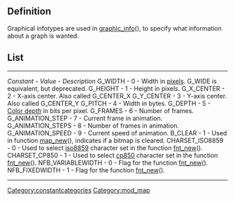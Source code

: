 Definition
----------

Graphical infotypes are used in
[graphic\_info](graphic_info "wikilink")(), to specify what information
about a graph is wanted.

List
----

  --------------------- ----------- ------------------------------------------------------------------------------------------------------------------------------------------
  *Constant*            - *Value*   - *Description*
  G\_WIDTH              - 0         - Width in [pixels](pixels "wikilink"). G\_WIDE is equivalent, but deprecated.
  G\_HEIGHT             - 1         - Height in pixels.
  G\_X\_CENTER          - 2         - X-axis center. Also called G\_CENTER\_X
  G\_Y\_CENTER          - 3         - Y-axis center. Also called G\_CENTER\_Y
  G\_PITCH              - 4         - Width in bytes.
  G\_DEPTH              - 5         - [Color depth](Color_depth "wikilink") in bits per pixel.
  G\_FRAMES             - 6         - Number of frames.
  G\_ANIMATION\_STEP    - 7         - Current frame in animation.
  G\_ANIMATION\_STEPS   - 8         - Number of frames in animation.
  G\_ANIMATION\_SPEED   - 9         - Current speed of animation.
  B\_CLEAR              - 1         - Used in function [map\_new](map_new "wikilink")(), indicates if a bitmap is cleared.
  CHARSET\_ISO8859      - 0         - Used to select [iso8859](http://en.wikipedia.org/wiki/ISO/IEC_8859-15) character set in the function [fnt\_new](fnt_new "wikilink")().
  CHARSET\_CP850        - 1         - Used to select [cp850](http://en.wikipedia.org/wiki/Code_page_850) character set in the function [fnt\_new](fnt_new "wikilink")().
  NFB\_VARIABLEWIDTH    - 0         - Flag for the function [fnt\_new](fnt_new "wikilink")().
  NFB\_FIXEDWIDTH       - 1         - Flag for the function [fnt\_new](fnt_new "wikilink")().
  --------------------- ----------- ------------------------------------------------------------------------------------------------------------------------------------------

<Category:constantcategories> <Category:mod_map>
